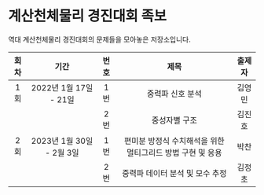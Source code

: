 # 계산천체물리 경진대회 족보

역대 계산천체물리 경진대회의 문제들을 모아놓은 저장소입니다.


|회차| 기간 | 번호| 제목 | 출제자 |
|:---:|:---:|:---:|:---:|:---:|
| 1회 | 2022년 1월 17일 - 21일 | 1번 | 중력파 신호 분석 | 김영민 |
|  |  | 2번 | 중성자별 구조 | 김진호 |  
| 2회 | 2023년 1월 30일 - 2월 3일 | 1번 | 편미분 방정식 수치해석을 위한 멀티그리드 방법 구현 및 응용 | 박찬 |
| | | 2번 | 중력파 데이터 분석 및 모수 추정 |김정초|
